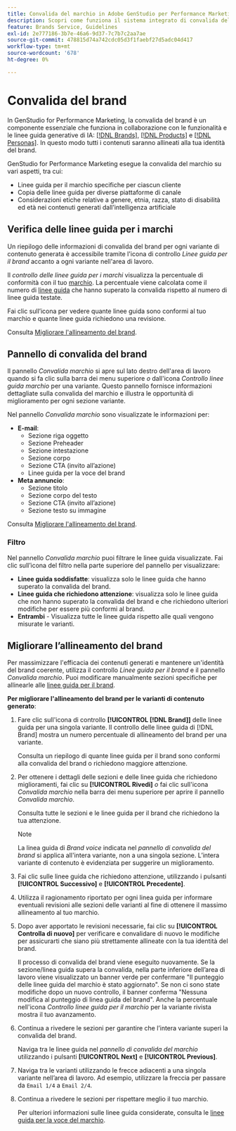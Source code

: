 ```yaml
---
title: Convalida del marchio in Adobe GenStudio per Performance Marketing
description: Scopri come funziona il sistema integrato di convalida del brand in GenStudio for Performance Marketing.
feature: Brands Service, Guidelines
exl-id: 2e777186-3b7e-46a6-9d37-7c7b7c2aa7ae
source-git-commit: 478815d74a742cdc05d3f1faebf27d5adc04d417
workflow-type: tm+mt
source-wordcount: '678'
ht-degree: 0%

---
```


# Convalida del brand

In GenStudio for Performance Marketing, la convalida del brand è un componente essenziale che funziona in collaborazione con le funzionalità e le linee guida generative di IA: [[!DNL Brands]](/help/user-guide/guidelines/brands.md), [[!DNL Products]](/help/user-guide/guidelines/products.md) e [[!DNL Personas]](/help/user-guide/guidelines/personas.md). In questo modo tutti i contenuti saranno allineati alla tua identità del brand.

GenStudio for Performance Marketing esegue la convalida del marchio su vari aspetti, tra cui:

* Linee guida per il marchio specifiche per ciascun cliente
* Copia delle linee guida per diverse piattaforme di canale
* Considerazioni etiche relative a genere, etnia, razza, stato di disabilità ed età nei contenuti generati dall’intelligenza artificiale

## Verifica delle linee guida per i marchi

Un riepilogo delle informazioni di convalida del brand per ogni variante di contenuto generata è accessibile tramite l&#39;icona di controllo _Linee guida per il brand_ accanto a ogni variante nell&#39;area di lavoro.

Il _controllo delle linee guida per i marchi_ visualizza la percentuale di conformità con il tuo [marchio](brands.md). La percentuale viene calcolata come il numero di [linee guida](overview.md) che hanno superato la convalida rispetto al numero di linee guida testate.

Fai clic sull’icona per vedere quante linee guida sono conformi al tuo marchio e quante linee guida richiedono una revisione.

Consulta [Migliorare l&#39;allineamento del brand](#improve-brand-alignment).

## Pannello di convalida del brand

Il pannello _Convalida marchio_ si apre sul lato destro dell&#39;area di lavoro quando si fa clic sulla barra dei menu superiore _o_ dall&#39;icona _Controllo linee guida marchio_ per una variante. Questo pannello fornisce informazioni dettagliate sulla convalida del marchio e illustra le opportunità di miglioramento per ogni sezione variante.

Nel pannello _Convalida marchio_ sono visualizzate le informazioni per:

* **E-mail**:
   * Sezione riga oggetto
   * Sezione Preheader
   * Sezione intestazione
   * Sezione corpo
   * Sezione CTA (invito all’azione)
   * Linee guida per la voce del brand
* **Meta annuncio**:
   * Sezione titolo
   * Sezione corpo del testo
   * Sezione CTA (invito all’azione)
   * Sezione testo su immagine

Consulta [Migliorare l&#39;allineamento del brand](#improve-brand-alignment).

### Filtro

Nel pannello _Convalida marchio_ puoi filtrare le linee guida visualizzate. Fai clic sull’icona del filtro nella parte superiore del pannello per visualizzare:

* **Linee guida soddisfatte**: visualizza solo le linee guida che hanno superato la convalida del brand.
* **Linee guida che richiedono attenzione**: visualizza solo le linee guida che non hanno superato la convalida del brand e che richiedono ulteriori modifiche per essere più conformi al brand.
* **Entrambi** - Visualizza tutte le linee guida rispetto alle quali vengono misurate le varianti.

## Migliorare l’allineamento del brand

Per massimizzare l&#39;efficacia dei contenuti generati e mantenere un&#39;identità del brand coerente, utilizza il controllo _Linee guida per il brand_ e il pannello _Convalida marchio_. Puoi modificare manualmente sezioni specifiche per allinearle alle [linee guida per il brand](brands.md).

**Per migliorare l&#39;allineamento del brand per le varianti di contenuto generato**:

1. Fare clic sull&#39;icona di controllo **[!UICONTROL [!DNL Brand]]** delle linee guida per una singola variante. Il controllo delle linee guida di [!DNL Brand] mostra un numero percentuale di allineamento del brand per una variante.

   Consulta un riepilogo di quante linee guida per il brand sono conformi alla convalida del brand o richiedono maggiore attenzione.

1. Per ottenere i dettagli delle sezioni e delle linee guida che richiedono miglioramenti, fai clic su **[!UICONTROL Rivedi]** _o_ fai clic sull&#39;icona _Convalida marchio_ nella barra dei menu superiore per aprire il pannello _Convalida marchio_.

   Consulta tutte le sezioni e le linee guida per il brand che richiedono la tua attenzione.

   >[!NOTE]
   >
   > La linea guida di _Brand voice_ indicata nel _pannello di convalida del brand_ si applica all&#39;intera variante, non a una singola sezione. L’intera variante di contenuto è evidenziata per suggerire un miglioramento.

1. Fai clic sulle linee guida che richiedono attenzione, utilizzando i pulsanti **[!UICONTROL Successivo]** e **[!UICONTROL Precedente]**.

1. Utilizza il ragionamento riportato per ogni linea guida per informare eventuali revisioni alle sezioni delle varianti al fine di ottenere il massimo allineamento al tuo marchio.


1. Dopo aver apportato le revisioni necessarie, fai clic su **[!UICONTROL Controlla di nuovo]** per verificare e convalidare di nuovo le modifiche per assicurarti che siano più strettamente allineate con la tua identità del brand.

   Il processo di convalida del brand viene eseguito nuovamente. Se la sezione/linea guida supera la convalida, nella parte inferiore dell’area di lavoro viene visualizzato un banner verde per confermare &quot;Il punteggio delle linee guida del marchio è stato aggiornato&quot;. Se non ci sono state modifiche dopo un nuovo controllo, il banner conferma &quot;Nessuna modifica al punteggio di linea guida del brand&quot;. Anche la percentuale nell&#39;icona _Controllo linee guida per il marchio_ per la variante rivista mostra il tuo avanzamento.

1. Continua a rivedere le sezioni per garantire che l’intera variante superi la convalida del brand.

   Naviga tra le linee guida nel _pannello di convalida del marchio_ utilizzando i pulsanti **[!UICONTROL Next]** e **[!UICONTROL Previous]**.

1. Naviga tra le varianti utilizzando le frecce adiacenti a una singola variante nell’area di lavoro. Ad esempio, utilizzare la freccia per passare da `Email 1/4` a `Email 2/4`.
1. Continua a rivedere le sezioni per rispettare meglio il tuo marchio.

   Per ulteriori informazioni sulle linee guida considerate, consulta le [linee guida per la voce del marchio](/help/user-guide/guidelines/brands.md#brand-voice-guidelines).
